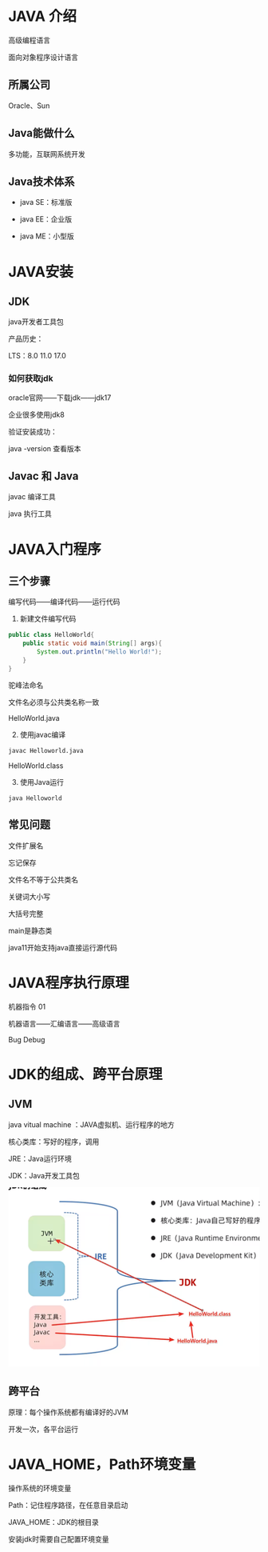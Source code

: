 # JAVA 介绍

高级编程语言

面向对象程序设计语言

## 所属公司

Oracle、Sun

## Java能做什么

多功能，互联网系统开发

## Java技术体系

- java SE：标准版

- java EE：企业版

- java ME：小型版

# JAVA安装

## JDK 

java开发者工具包

产品历史：

LTS：8.0	11.0	17.0

### 如何获取jdk

oracle官网——下载jdk——jdk17

企业很多使用jdk8

验证安装成功：

java -version 查看版本

## Javac 和 Java

javac 编译工具

java 执行工具

# JAVA入门程序



## 三个步骤

编写代码——编译代码——运行代码

1. 新建文件编写代码

```java
public class HelloWorld{
    public static void main(String[] args){
        System.out.println("Hello World!");
    }
}
```

驼峰法命名

文件名必须与公共类名称一致

HelloWorld.java

2. 使用javac编译

```
javac Helloworld.java
```

HelloWorld.class

3. 使用Java运行

```
java Helloworld
```

## 常见问题

文件扩展名

忘记保存

文件名不等于公共类名

关键词大小写

大括号完整

main是静态类

java11开始支持java直接运行源代码

# JAVA程序执行原理

机器指令 01

机器语言——汇编语言——高级语言

Bug Debug

# JDK的组成、跨平台原理



## JVM

java vitual machine ：JAVA虚拟机、运行程序的地方

核心类库：写好的程序，调用

JRE：Java运行环境

JDK：Java开发工具包

![image-20240422143754489](./01JAVA入门.assets/image-20240422143754489.png)

## 跨平台

原理：每个操作系统都有编译好的JVM

开发一次，各平台运行

# JAVA_HOME，Path环境变量

操作系统的环境变量

Path：记住程序路径，在任意目录启动

JAVA_HOME：JDK的根目录

安装jdk时需要自己配置环境变量

